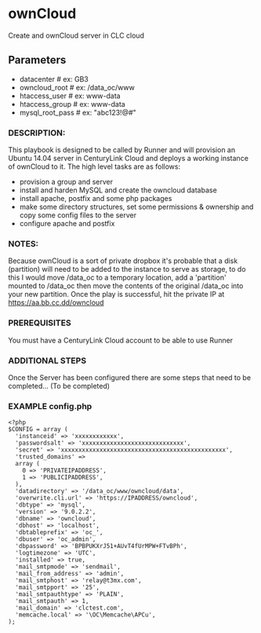 # ownCloud
Create and ownCloud server in CLC cloud

## Parameters
* datacenter # ex: GB3
* owncloud_root # ex: /data_oc/www
* htaccess_user # ex: www-data
* htaccess_group # ex: www-data
* mysql_root_pass # ex: "abc123!@#"

### DESCRIPTION:
This playbook is designed to be called by Runner and will provision an Ubuntu 14.04 server in CenturyLink Cloud and deploys a working instance of ownCloud to it.
The high level tasks are as follows:
* provision a group and server
* install and harden MySQL and create the owncloud database
* install apache, postfix and some php packages
* make some directory structures, set some permissions & ownership and copy some config files to the server
* configure apache and postfix

### NOTES:
Because ownCloud is a sort of private dropbox it's probable that a disk (partition) will need to be added to the instance to serve as storage, to do this I would move /data_oc to a temporary location, add a 'partition' mounted to /data_oc then move the contents of the original /data_oc into your new partition.
Once the play is successful, hit the private IP at https://aa.bb.cc.dd/owncloud

### PREREQUISITES
You must have a CenturyLink Cloud account to be able to use Runner

### ADDITIONAL STEPS
Once the Server has been configured there are some steps that need to be completed... (To be completed)

### EXAMPLE config.php
```
<?php
$CONFIG = array (
  'instanceid' => 'xxxxxxxxxxxx',
  'passwordsalt' => 'xxxxxxxxxxxxxxxxxxxxxxxxxxxxx',
  'secret' => 'xxxxxxxxxxxxxxxxxxxxxxxxxxxxxxxxxxxxxxxxxxxxxxx',
  'trusted_domains' =>
  array (
    0 => 'PRIVATEIPADDRESS',
    1 => 'PUBLICIPADDRESS',
  ),
  'datadirectory' => '/data_oc/www/owncloud/data',
  'overwrite.cli.url' => 'https://IPADDRESS/owncloud',
  'dbtype' => 'mysql',
  'version' => '9.0.2.2',
  'dbname' => 'owncloud',
  'dbhost' => 'localhost',
  'dbtableprefix' => 'oc_',
  'dbuser' => 'oc_admin',
  'dbpassword' => 'BPBPUKXrJ51+AUvT4fUrMPW+FTvBPh',
  'logtimezone' => 'UTC',
  'installed' => true,
  'mail_smtpmode' => 'sendmail',
  'mail_from_address' => 'admin',
  'mail_smtphost' => 'relay@t3mx.com',
  'mail_smtpport' => '25',
  'mail_smtpauthtype' => 'PLAIN',
  'mail_smtpauth' => 1,
  'mail_domain' => 'clctest.com',
  'memcache.local' => '\OC\Memcache\APCu',
);
```
